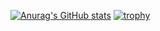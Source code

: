 [![Anurag's GitHub stats](https://github-readme-stats.vercel.app/api?username=wahyuamirulloh)](https://github.com/anuraghazra/github-readme-stats)
[![trophy](https://github-profile-trophy.vercel.app/?username=wahyuamirulloh)](https://github.com/ryo-ma/github-profile-trophy)
